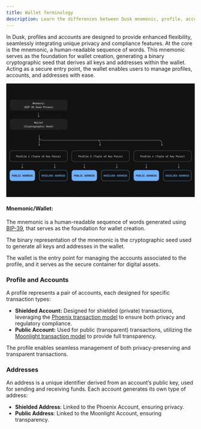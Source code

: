 ```yaml
---
title: Wallet Terminology
description: Learn the differences between Dusk mnemonic, profile, accounts and addresses.
---
```


In Dusk, profiles and accounts are designed to provide enhanced flexibility, seamlessly integrating unique privacy and compliance features. At the core is the mnemonic, a human-readable sequence of words. This mnemonic serves as the foundation for wallet creation, generating a binary cryptographic seed that derives all keys and addresses within the wallet. Acting as a secure entry point, the wallet enables users to manage profiles, accounts, and addresses with ease.

![Wallet Hierarchy](../../../assets/wallet_hierarchy.png)


#### Mnemonic/Wallet:

The mnemonic is a human-readable sequence of words generated using <a href="https://github.com/bitcoin/bips/blob/master/bip-0039.mediawiki" target="_blank">BIP-39</a>, that serves as the foundation for wallet creation. 

The binary representation of the mnemonic is the cryptographic seed used to generate all keys and addresses in the wallet.
  
The wallet is the entry point for managing the accounts associated to the profile, and it serves as the secure container for digital assets.

### Profile and Accounts

A profile represents a pair of accounts, each designed for specific transaction types:

- **Shielded Account:** Designed for shielded (private) transactions, leveraging the [Phoenix transaction model](/learn/deep-dive/transaction_models/phoenix) to ensure both privacy and regulatory compliance.
- **Public Account:** Used for public (transparent) transactions, utilizing the [Moonlight transaction model](/learn/deep-dive/transaction_models/moonlight) to provide full transparency.

The profile enables seamless management of both privacy-preserving and transparent transactions.

### Addresses

An address is a unique identifier derived from an account’s public key, used for sending and receiving funds. Each account generates its own type of address:

- **Shielded Address**: Linked to the Phoenix Account, ensuring privacy.
- **Public Address**: Linked to the Moonlight Account, ensuring transparency.
